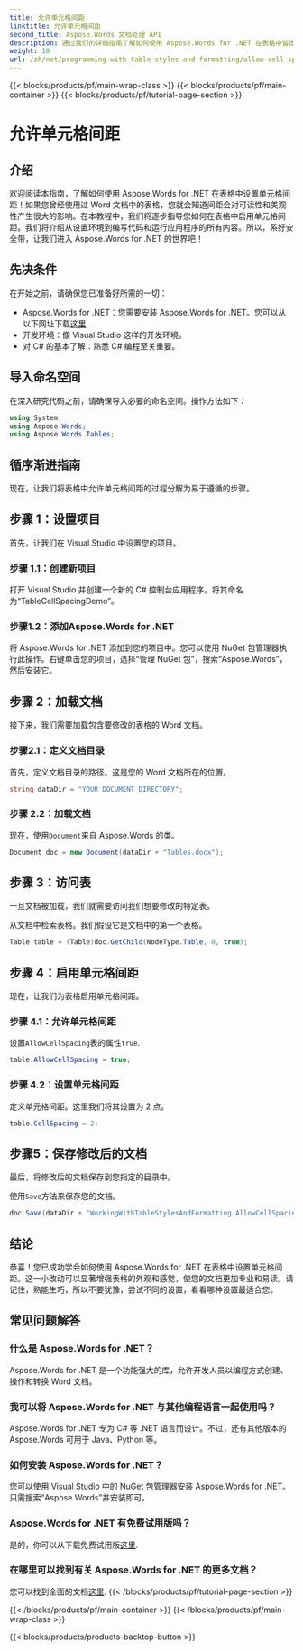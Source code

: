 ```yaml
---
title: 允许单元格间距
linktitle: 允许单元格间距
second_title: Aspose.Words 文档处理 API
description: 通过我们的详细指南了解如何使用 Aspose.Words for .NET 在表格中留出单元格间距。非常适合希望增强 Word 文档格式的开发人员。
weight: 10
url: /zh/net/programming-with-table-styles-and-formatting/allow-cell-spacing/
---
```


{{< blocks/products/pf/main-wrap-class >}}
{{< blocks/products/pf/main-container >}}
{{< blocks/products/pf/tutorial-page-section >}}

# 允许单元格间距

## 介绍

欢迎阅读本指南，了解如何使用 Aspose.Words for .NET 在表格中设置单元格间距！如果您曾经使用过 Word 文档中的表格，您就会知道间距会对可读性和美观性产生很大的影响。在本教程中，我们将逐步指导您如何在表格中启用单元格间距。我们将介绍从设置环境到编写代码和运行应用程序的所有内容。所以，系好安全带，让我们进入 Aspose.Words for .NET 的世界吧！

## 先决条件

在开始之前，请确保您已准备好所需的一切：

- Aspose.Words for .NET：您需要安装 Aspose.Words for .NET。您可以从以下网址下载[这里](https://releases.aspose.com/words/net/).
- 开发环境：像 Visual Studio 这样的开发环境。
- 对 C# 的基本了解：熟悉 C# 编程至关重要。

## 导入命名空间

在深入研究代码之前，请确保导入必要的命名空间。操作方法如下：

```csharp
using System;
using Aspose.Words;
using Aspose.Words.Tables;
```

## 循序渐进指南

现在，让我们将表格中允许单元格间距的过程分解为易于遵循的步骤。

## 步骤 1：设置项目

首先，让我们在 Visual Studio 中设置您的项目。

### 步骤 1.1：创建新项目

打开 Visual Studio 并创建一个新的 C# 控制台应用程序。将其命名为“TableCellSpacingDemo”。

### 步骤1.2：添加Aspose.Words for .NET

将 Aspose.Words for .NET 添加到您的项目中。您可以使用 NuGet 包管理器执行此操作。右键单击您的项目，选择“管理 NuGet 包”，搜索“Aspose.Words”，然后安装它。

## 步骤 2：加载文档

接下来，我们需要加载包含要修改的表格的 Word 文档。

### 步骤2.1：定义文档目录

首先，定义文档目录的路径。这是您的 Word 文档所在的位置。

```csharp
string dataDir = "YOUR DOCUMENT DIRECTORY";
```

### 步骤 2.2：加载文档

现在，使用`Document`来自 Aspose.Words 的类。

```csharp
Document doc = new Document(dataDir + "Tables.docx");
```

## 步骤 3：访问表

一旦文档被加载，我们就需要访问我们想要修改的特定表。

从文档中检索表格。我们假设它是文档中的第一个表格。

```csharp
Table table = (Table)doc.GetChild(NodeType.Table, 0, true);
```

## 步骤 4：启用单元格间距

现在，让我们为表格启用单元格间距。

### 步骤 4.1：允许单元格间距

设置`AllowCellSpacing`表的属性`true`.

```csharp
table.AllowCellSpacing = true;
```

### 步骤 4.2：设置单元格间距

定义单元格间距。这里我们将其设置为 2 点。

```csharp
table.CellSpacing = 2;
```

## 步骤5：保存修改后的文档

最后，将修改后的文档保存到您指定的目录中。

使用`Save`方法来保存您的文档。

```csharp
doc.Save(dataDir + "WorkingWithTableStylesAndFormatting.AllowCellSpacing.docx");
```

## 结论

恭喜！您已成功学会如何使用 Aspose.Words for .NET 在表格中设置单元格间距。这一小改动可以显著增强表格的外观和感觉，使您的文档更加专业和易读。请记住，熟能生巧，所以不要犹豫，尝试不同的设置，看看哪种设置最适合您。

## 常见问题解答

### 什么是 Aspose.Words for .NET？

Aspose.Words for .NET 是一个功能强大的库，允许开发人员以编程方式创建、操作和转换 Word 文档。

### 我可以将 Aspose.Words for .NET 与其他编程语言一起使用吗？

Aspose.Words for .NET 专为 C# 等 .NET 语言而设计。不过，还有其他版本的 Aspose.Words 可用于 Java、Python 等。

### 如何安装 Aspose.Words for .NET？

您可以使用 Visual Studio 中的 NuGet 包管理器安装 Aspose.Words for .NET。只需搜索“Aspose.Words”并安装即可。

### Aspose.Words for .NET 有免费试用版吗？

是的，你可以从下载免费试用版[这里](https://releases.aspose.com/).

### 在哪里可以找到有关 Aspose.Words for .NET 的更多文档？

您可以找到全面的文档[这里](https://reference.aspose.com/words/net/).
{{< /blocks/products/pf/tutorial-page-section >}}

{{< /blocks/products/pf/main-container >}}
{{< /blocks/products/pf/main-wrap-class >}}

{{< blocks/products/products-backtop-button >}}
